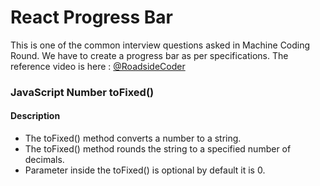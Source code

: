 # React Progress Bar

This is one of the common interview questions asked in Machine Coding Round.
We have to create a progress bar as per specifications.
The reference video is here : [@RoadsideCoder](https://www.youtube.com/watch?v=9Ez_gdsgGiM&list=PLKhlp2qtUcSYQojD5G-ElgHezoCyq2Hgo&index=7)

### JavaScript Number toFixed()

#### Description

- The toFixed() method converts a number to a string.
- The toFixed() method rounds the string to a specified number of decimals.
- Parameter inside the toFixed() is optional by default it is 0.

